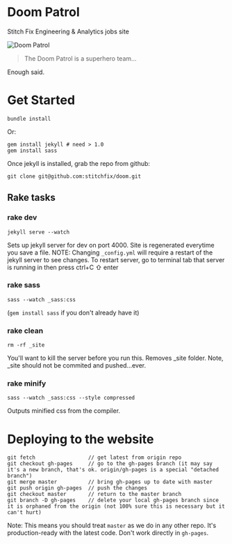 # Doom Patrol
Stitch Fix Engineering & Analytics jobs site

![Doom Patrol](http://images2.wikia.nocookie.net/__cb20091015054813/marvel_dc/images/5/55/Doom_Patrol_008.jpg "DOOM PATROL")


> The Doom Patrol is a superhero team...

Enough said.

# Get Started

    bundle install

Or:

```
gem install jekyll # need > 1.0
gem install sass
```

Once jekyll is installed, grab the repo from github:

```
git clone git@github.com:stitchfix/doom.git
```

## Rake tasks

### rake dev
```
jekyll serve --watch
```

Sets up jekyll server for dev on port 4000. Site is regenerated everytime you save a file. 
NOTE: Changing `_config.yml` will require a restart of the jekyll server to see changes.
To restart server, go to terminal tab that server is running in then press
    ctrl+C ⇧  enter

### rake sass
```
sass --watch _sass:css 
```

(```gem install sass``` if you don't already have it)

### rake clean
```
rm -rf _site  
```
You'll want to kill the server before you run this. Removes _site folder. Note, _site
should not be commited and pushed...ever.


### rake minify
```
sass --watch _sass:css --style compressed
```
Outputs minified css from the compiler.


# Deploying to the website

```
git fetch                 // get latest from origin repo
git checkout gh-pages     // go to the gh-pages branch (it may say it's a new branch, that's ok. origin/gh-pages is a special "detached branch")
git merge master          // bring gh-pages up to date with master
git push origin gh-pages  // push the changes
git checkout master       // return to the master branch
git branch -D gh-pages    // delete your local gh-pages branch since it is orphaned from the origin (not 100% sure this is necessary but it can't hurt)
```

Note: This means you should treat ```master``` as we do in any other repo. It's production-ready with the latest code. Don't work directly in ```gh-pages```.
